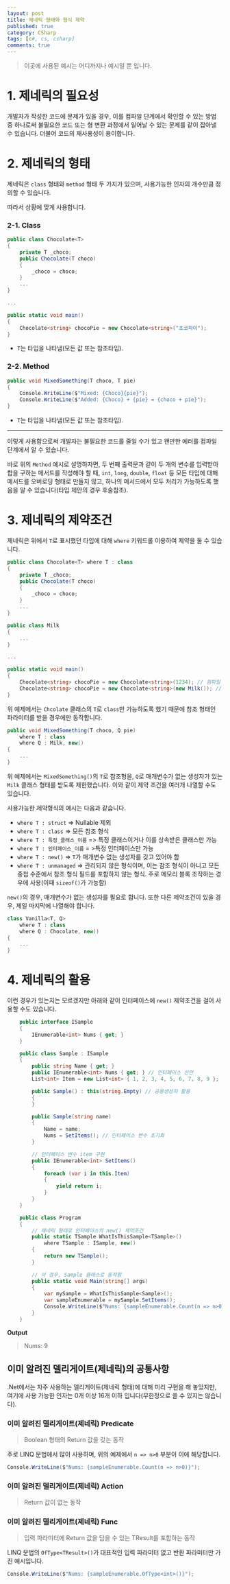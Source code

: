 ```yaml
---
layout: post
title: 제네릭 형태와 형식 제약
published: true
category: CSharp
tags: [c#, cs, csharp]
comments: true
---
```


> 이곳에 사용된 예시는 어디까지나 예시일 뿐 입니다.

# 1. 제네릭의 필요성

개발자가 작성한 코드에 문제가 있을 경우, 이를 컴파일 단계에서 확인할 수 있는 방법 중 하나로써 불필요한 코드 또는 형 변환 과정에서 일어날 수 있는 문제를 같이 잡아낼 수 있습니다. 더불어 코드의 재사용성이 용이합니다.

# 2. 제네릭의 형태

제네릭은 `class` 형태와 `method` 형태 두 가지가 있으며, 사용가능한 인자의 개수만큼 정의할 수 있습니다.

따라서 상황에 맞게 사용합니다.

### 2-1. Class

```cs
public class Chocolate<T>
{
    private T _choco;
    public Chocolate(T choco)
    {
        _choco = choco;
    }
    ...
}

...

public static void main()
{
    Chocolate<string> chocoPie = new Chocolate<string>("초코파이");
}
```

* `T`는 타입을 나타냄(모든 값 또는 참조타입).

### 2-2. Method

```cs
public void MixedSomething(T choco, T pie)
{
    Console.WriteLine($"Mixed: {Choco}{pie}");
    Console.WriteLine($"Added: {Choco} + {pie} = {choco + pie}");
}
```

* `T`는 타입을 나타냄(모든 값 또는 참조타입).

---

이렇게 사용함으로써 개발자는 불필요한 코드를 줄일 수가 있고 왠만한 에러를 컴파일 단계에서 알 수 있습니다.

바로 위의 `Method` 예시로 설명하자면, 두 번째 출력문과 같이 두 개의 변수를 입력받아 합을 구하는 메서드를 작성해야 할 때, `int`, `long`, `double`, `float` 등 모든 타입에 대해 메서드를 오버로딩 형태로 만들지 않고, 하나의 메서드에서 모두 처리가 가능하도록 했음을 알 수 있습니다(타입 제안의 경우 후술참조).

# 3. 제네릭의 제약조건

제네릭은 위에서 `T`로 표시했던 타입에 대해 `where` 키워드롤 이용하여 제약을 둘 수 있습니다.

```cs 
public class Chocolate<T> where T : class
{
    private T _choco;
    public Chocolate(T choco)
    {
        _choco = choco;
    }
    ...
}

public class Milk
{
    ...
}

...

public static void main()
{
    Chocolate<string> chocoPie = new Chocolate<string>(1234); // 컴파일 에러발생
    Chocolate<string> chocoPie = new Chocolate<string>(new Milk()); // 컴파일 O
}
```

위 예제에서는 `Chcolate` 클래스의 `T`로 `class`만 가능하도록 했기 때문에 참조 형태인 파라미터를 받을 경우에만 동작합니다.

```cs
public void MixedSomething(T choco, Q pie)
    where T : class 
    where Q : Milk, new()
{
    ...
}
```

위 예제에서는 `MixedSomething()`의 `T`로 참조형을, `Q`로 매개변수가 없는 생성자가 있는 `Milk` 클래스 형태를 받도록 제한했습니다. 이와 같이 제약 조건을 여러개 나열할 수도 있습니다.

사용가능한 제약형식의 예시는 다음과 같습니다.

* `where T : struct` => Nullable 제외 
* `where T : class`  => 모든 참조 형식
* `where T : 특정_클래스_이름`  => 특정 클래스이거나 이를 상속받은 클래스만 가능
* `where T : 인터페이스_이름` = >특정 인터페이스만 가능
* `where T : new()` => `T`가 매개변수 없는 생성자를 갖고 있어야 함
* `where T : unmanaged` => 관리되지 않은 형식이며, 이는 참조 형식이 아니고 모든 중첩 수준에서 참조 형식 필드를 포함하지 않는 형식. 주로 메모리 블록 조작하는 경우에 사용(이때 `sizeof()`가 가능함)

`new()`의 경우, 매개변수가 없는 생성자를 필요로 합니다. 또한 다른 제약조건이 있을 경우, 제일 마지막에 나열해야 합니다.

```cs
class Vanilla<T, Q>
    where T : class
    where Q : Chocolate, new()
{
    ...
}
```

# 4. 제네릭의 활용

이런 경우가 있는지는 모르겠지만 아래와 같이 인터페이스에 `new()` 제약조건을 걸어 사용할 수도 있습니다.

```cs
    public interface ISample
    {
        IEnumerable<int> Nums { get; }
    }

    public class Sample : ISample
    {
        public string Name { get; }
        public IEnumerable<int> Nums { get; } // 인터페이스 선언
        List<int> Item = new List<int> { 1, 2, 3, 4, 5, 6, 7, 8, 9 };

        public Sample() : this(string.Empty) // 공용생성자 활용
        {
        }

        public Sample(string name)
        {
            Name = name;
            Nums = SetItems(); // 인터페이스 변수 초기화
        }

        // 인터페이스 변수 item 구현
        public IEnumerable<int> SetItems()
        {
            foreach (var i in this.Item)
            {
                yield return i;
            }
        }
    }

    public class Program
    {
        // 제네릭 형태로 인터페이스의 new() 제약조건
        public static TSample WhatIsThisSample<TSample>()
            where TSample : ISample, new()
        {
            return new TSample();
        }

        // 이 경우, Sample 클래스로 동작함
        public static void Main(string[] args)
        {
            var mySample = WhatIsThisSample<Sample>();
            var sampleEnumerable = mySample.SetItems();
            Console.WriteLine($"Nums: {sampleEnumerable.Count(n => n>0)}");
        }
    }
```

**Output**

> Nums: 9

## 이미 알려진 델리게이트(제네릭)의 공통사항

.Net에서는 자주 사용하는 델리게이트(제네릭 형태)에 대해 미리 구현을 해 놓았지만, 여기에 사용 가능한 인자는 0개 이상 16개 이하 입니다(무한정으로 쓸 수 있지는 않습니다).

### 이미 알려진 델리게이트(제네릭) Predicate<T>

> Boolean 형태의 Return 값을 갖는 동작

주로 LINQ 문법에서 많이 사용하며, 위의 예제에서 `n => n>0` 부분이 이에 해당합니다.

```cs
Console.WriteLine($"Nums: {sampleEnumerable.Count(n => n>0)}");
```

### 이미 알려진 델리게이트(제네릭) Action<T>

> Return 값이 없는 동작

### 이미 알려진 델리게이트(제네릭) Func<T>

> 입력 파라미터에 Return 값을 담을 수 있는 TResult를 포함하는 동작

LINQ 문법의 `OfType<TResult>()`가 대표적인 입력 파라미터 없고 반환 파라미터만 가진 예시입니다.

```cs
Console.WriteLine($"Nums: {sampleEnumerable.OfType<int>()}");
```
